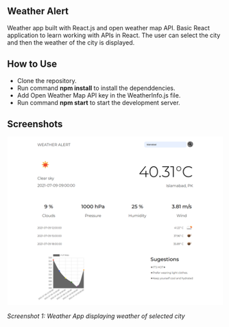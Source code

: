 ## Weather Alert

Weather app built with React.js and open weather map API. Basic React application to learn working with APIs in React. The user can select the city and then the weather of the city is displayed.

## How to Use

- Clone the repository.
- Run command **npm install** to install the dependdencies.
- Add Open Weather Map API key in the WeatherInfo.js file.
- Run command **npm start** to start the development server.

## Screenshots

![Weather App](https://github.com/AnumMujahid/react-weather-app/blob/main/w1.png)

*Screenshot 1: Weather App displaying weather of selected city*

